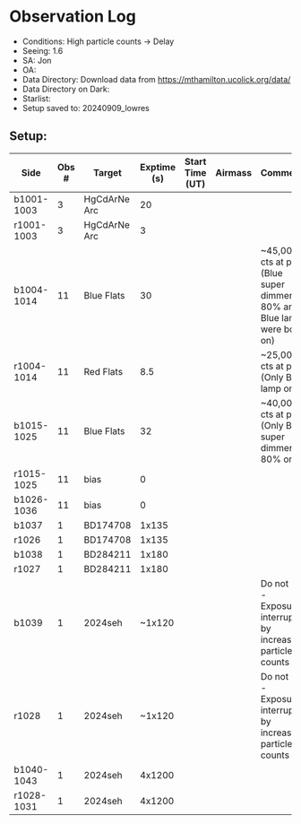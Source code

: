 # Observation Log

* Conditions: High particle counts -> Delay
* Seeing: 1.6 
* SA: Jon
* OA: 
* Data Directory: Download data from https://mthamilton.ucolick.org/data/
* Data Directory on Dark: 
* Starlist: 
* Setup saved to: 20240909_lowres

## Setup: 


| Side | Obs #     | Target    | Exptime (s) | Start Time (UT) | Airmass | Comments                                                   |
|------|-----------|-----------|-------------|-----------------|---------|------------------------------------------------------------|
|b1001-1003|3|HgCdArNe Arc      |20| |||
|r1001-1003|3|HgCdArNe Arc     |3| |||
|b1004-1014|11| Blue Flats |30| ||~45,000 cts at peak (Blue super dimmer at 80% and Blue lamp were both on)|
|r1004-1014|11| Red Flats  |8.5| ||~25,000 cts at peak (Only Blue lamp on)|
|b1015-1025|11| Blue Flats |32| ||~40,000 cts at peak (Only Blue super dimmer at 80% on)|
|r1015-1025|11|bias      |0| |||
|b1026-1036|11|bias      |0| |||
|b1037|1|BD174708      |1x135| |||
|r1026|1|BD174708      |1x135| |||
|b1038|1|BD284211      |1x180| |||
|r1027|1|BD284211      |1x180| |||
|b1039|1|2024seh      |~1x120| ||Do not use - Exposure interrupted by increasing particle counts|
|r1028|1|2024seh      |~1x120| ||Do not use - Exposure interrupted by increasing particle counts|
|b1040-1043|1|2024seh      |4x1200| |||
|r1028-1031|1|2024seh      |4x1200| |||





